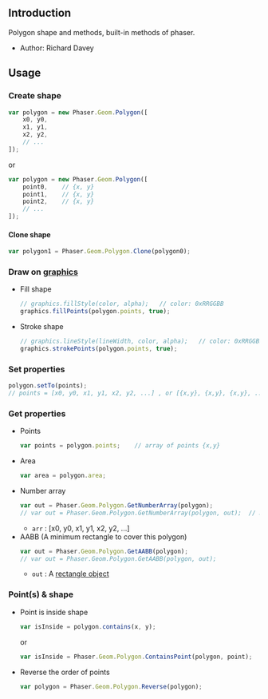 ## Introduction

Polygon shape and methods, built-in methods of phaser.

- Author: Richard Davey

## Usage

### Create shape

```javascript
var polygon = new Phaser.Geom.Polygon([
    x0, y0,
    x1, y1,
    x2, y2,
    // ...
]);
```

or

```javascript
var polygon = new Phaser.Geom.Polygon([
    point0,    // {x, y}
    point1,    // {x, y}
    point2,    // {x, y}
    // ...
]);
```

#### Clone shape

```javascript
var polygon1 = Phaser.Geom.Polygon.Clone(polygon0);
```

### Draw on [graphics](graphics.md)

- Fill shape
    ```javascript
    // graphics.fillStyle(color, alpha);   // color: 0xRRGGBB
    graphics.fillPoints(polygon.points, true);
    ```
- Stroke shape
    ```javascript
    // graphics.lineStyle(lineWidth, color, alpha);   // color: 0xRRGGBB
    graphics.strokePoints(polygon.points, true);
    ```

### Set properties

```javascript
polygon.setTo(points);
// points = [x0, y0, x1, y1, x2, y2, ...] , or [{x,y}, {x,y}, {x,y}, ...]
```

### Get properties

- Points
    ```javascript
    var points = polygon.points;    // array of points {x,y}
    ```
- Area
    ```javascript
    var area = polygon.area;
    ```
- Number array
    ```javascript
    var out = Phaser.Geom.Polygon.GetNumberArray(polygon);
    // var out = Phaser.Geom.Polygon.GetNumberArray(polygon, out);  // modify out
    ```
    - `arr` : [x0, y0, x1, y1, x2, y2, ...]
- AABB (A minimum rectangle to cover this polygon)
    ```javascript
    var out = Phaser.Geom.Polygon.GetAABB(polygon);
    // var out = Phaser.Geom.Polygon.GetAABB(polygon, out);
    ```
    - `out` : A [rectangle object](geom-rectangle.md)

### Point(s) & shape

- Point is inside shape
    ```javascript
    var isInside = polygon.contains(x, y);
    ```
    or
    ```javascript
    var isInside = Phaser.Geom.Polygon.ContainsPoint(polygon, point);
    ```
- Reverse the order of points
    ```javascript
    var polygon = Phaser.Geom.Polygon.Reverse(polygon);
    ```